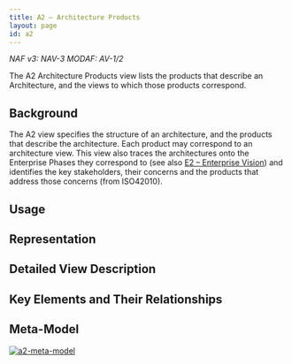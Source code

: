 ```yaml
---
title: A2 – Architecture Products
layout: page
id: a2
---
```


*NAF v3: NAV-3 MODAF: AV-1/2*

The A2 Architecture Products view lists the products that describe an
Architecture, and the views to which those products correspond.

## Background

The A2 view specifies the structure of an architecture, and the products
that describe the architecture. Each product may correspond to an
architecture view. This view also traces the architectures onto the
Enterprise Phases they correspond to (see also [E2 – Enterprise
Vision](/e2)) and identifies the key stakeholders, their concerns and
the products that address those concerns (from ISO42010).

## Usage

## Representation

## Detailed View Description

## Key Elements and Their Relationships

## Meta-Model

[![a2-meta-model](http://nafdocs.org/wp-content/uploads/2013/06/a2-meta-model.svg)](http://nafdocs.org/wp-content/uploads/2013/06/a2-meta-model.svg)


